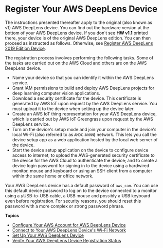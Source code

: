 # Register Your AWS DeepLens Device<a name="deeplens-register-device-v1"></a>

The instructions presented thereafter apply to the original \(also known as v1\) AWS DeepLens device\. You can find out the hardware version at the bottom of your AWS DeepLens device\. If you don't see **HW v1\.1** printed there, your device is of the original AWS DeepLens edition\. You can then proceed as instructed as follows\. Otherwise, see [Register AWS DeepLens 2019 Edition Device](deeplens-register-device-v1.1.md)\.

The registration process involves performing the following tasks\. Some of the tasks are carried out on the AWS Cloud and others are on the AWS DeepLens device\.
+ Name your device so that you can identify it within the AWS DeepLens service\. 
+ Grant IAM permissions to build and deploy AWS DeepLens projects for deep learning computer vision applications\. 
+ Download a security certificate for the device\. This certificate is generated by AWS IoT upon request by the AWS DeepLens service\. You must upload it to the device when setting up the device later\.
+ Create an AWS IoT thing representation for your AWS DeepLens device, which is carried out by AWS IoT Greengrass upon request by the AWS DeepLens service\.
+ Turn on the device's setup mode and join your computer in the device's local Wi\-Fi \(also referred to as `AMDC-NNNN`\) network\. This lets you call the device setup app as a web application hosted by the local web server of the device\.
+ Start the device setup application on the device to configure device access to internet; to upload the AWS\-generated security certificate to the device for the AWS Cloud to authenticate the device; and to create a device login password for signing in to the device using a hardwired monitor, mouse and keyboard or using an SSH client from a computer within the same home or office network\.

Your AWS DeepLens device has a default password of `aws_cam`\. You can use this default device password to log on to the device connected to a monitor using a *μ*USB\-to\-USB cable, a USB mouse and possibly a USB keyboard even before registration\. For security reasons, you should reset this password with a more complex or strong password phrase\.

**Topics**
+ [Configure Your AWS Account for AWS DeepLens Device](deeplens-start-registering-device-using-console.md)
+ [Connect to Your AWS DeepLens Device's Wi\-Fi Network](deeplens-getting-started-connect.md)
+ [Set Up Your AWS DeepLens Device](deeplens-getting-started-set-up.md)
+ [Verify Your AWS DeepLens Device Registration Status](deeplens-getting-started-verify-connection.md)